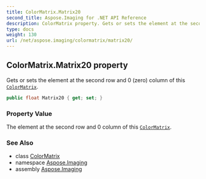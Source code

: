 ```yaml
---
title: ColorMatrix.Matrix20
second_title: Aspose.Imaging for .NET API Reference
description: ColorMatrix property. Gets or sets the element at the second row and 0 zero column of this ColorMatrix
type: docs
weight: 130
url: /net/aspose.imaging/colormatrix/matrix20/
---
```

## ColorMatrix.Matrix20 property

Gets or sets the element at the second row and 0 (zero) column of this [`ColorMatrix`](../).

```csharp
public float Matrix20 { get; set; }
```

### Property Value

The element at the second row and 0 column of this [`ColorMatrix`](../).

### See Also

* class [ColorMatrix](../)
* namespace [Aspose.Imaging](../../colormatrix/)
* assembly [Aspose.Imaging](../../../)


